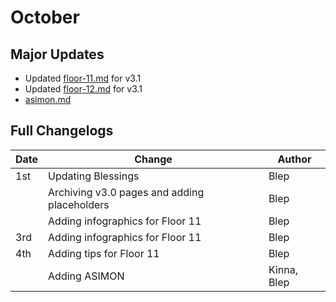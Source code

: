 # October

## Major Updates

* Updated [floor-11.md](../../floors/spire/floor-11.md "mention") for v3.1
* Updated [floor-12.md](../../floors/spire/floor-12.md "mention") for v3.1
* [asimon.md](../../monsters/elites/asimon.md "mention")

## Full Changelogs

| Date | Change                                       | Author      |
| ---- | -------------------------------------------- | ----------- |
| 1st  | Updating Blessings                           | Blep        |
|      | Archiving v3.0 pages and adding placeholders | Blep        |
|      | Adding infographics for Floor 11             | Blep        |
| 3rd  | Adding infographics for Floor 11             | Blep        |
| 4th  | Adding tips for Floor 11                     | Blep        |
|      | Adding ASIMON                                | Kinna, Blep |

